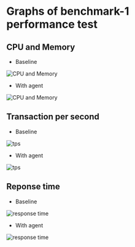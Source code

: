 # Graphs of benchmark-1 performance test

## CPU and Memory
* Baseline

![CPU and Memory](https://sky-walking.github.io/page-resources/3.2/performance-results/benchmark-1/baseline/cpu-memory-baseline.png)

* With agent

![CPU and Memory](https://sky-walking.github.io/page-resources/3.2/performance-results/benchmark-1/agent/cpu-memory-agent.png)


## Transaction per second
* Baseline

![tps](https://sky-walking.github.io/page-resources/3.2/performance-results/benchmark-1/baseline/tps-baseline.png)

* With agent

![tps](https://sky-walking.github.io/page-resources/3.2/performance-results/benchmark-1/agent/tps-agent.png)


## Reponse time
* Baseline

![response time](https://sky-walking.github.io/page-resources/3.2/performance-results/benchmark-1/baseline/responsetime-baseline.png)

* With agent

![response time](https://sky-walking.github.io/page-resources/3.2/performance-results/benchmark-1/agent/responsetime-agent.png)
